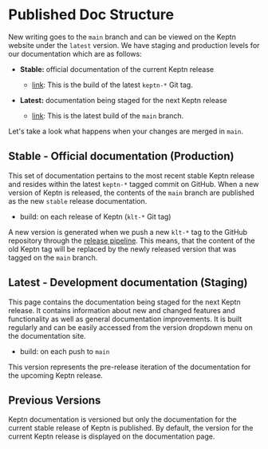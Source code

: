 # Published Doc Structure

New writing goes to the `main` branch and can be viewed on the Keptn website under the `latest` version.
We have staging and production levels for our documentation which are as follows:
<!-- markdownlint-disable MD007 -->
* **Stable:** official documentation of the current Keptn release
    * [link](https://keptn.sh/stable/): This is the build of the latest `keptn-*` Git tag.

* **Latest:** documentation being staged for the next Keptn release
    * [link](https://keptn.sh/latest/): This is the latest build of the `main` branch.
<!-- markdownlint-enable MD007 -->
Let's take a look what happens when your changes are merged in `main`.

## Stable - Official documentation (Production)

This set of documentation pertains to the most recent stable Keptn release and resides within the
latest `keptn-*` tagged commit on GitHub.
When a new version of Keptn is released, the contents of the `main` branch are published as
the new `stable` release documentation.

* build: on each release of Keptn (`klt-*` Git tag)

A new version is generated when we push a new `klt-*` tag to the GitHub repository through the
[release pipeline](https://github.com/keptn/lifecycle-toolkit/tree/main/.github/workflows/release.yml).
This means, that the content of the old Keptn tag will be replaced by the newly released version
that was tagged on the `main` branch.

## Latest - Development documentation (Staging)

This page contains the documentation being staged for the next Keptn release.
It contains information about new and changed features and functionality
as well as general documentation improvements.
It is built regularly and can be easily accessed from the version dropdown menu on the documentation site.

* build: on each push to `main`

This version represents the pre-release iteration of the documentation for the upcoming Keptn release.

## Previous Versions

Keptn documentation is versioned but only the documentation for the current stable release of Keptn is published.
By default, the version for the current Keptn release
is displayed on the documentation page.
